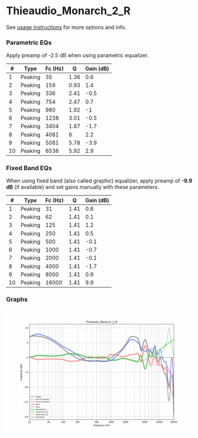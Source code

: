 # Thieaudio_Monarch_2_R
See [usage instructions](https://github.com/jaakkopasanen/AutoEq#usage) for more options and info.

### Parametric EQs
Apply preamp of -2.5 dB when using parametric equalizer.

|   # | Type    |   Fc (Hz) |    Q |   Gain (dB) |
|-----|---------|-----------|------|-------------|
|   1 | Peaking |        35 | 1.36 |         0.6 |
|   2 | Peaking |       159 | 0.93 |         1.4 |
|   3 | Peaking |       336 | 2.41 |        -0.5 |
|   4 | Peaking |       754 | 2.47 |         0.7 |
|   5 | Peaking |       980 | 1.92 |        -1   |
|   6 | Peaking |      1238 | 3.01 |        -0.5 |
|   7 | Peaking |      3404 | 1.87 |        -1.7 |
|   8 | Peaking |      4081 | 6    |         2.2 |
|   9 | Peaking |      5081 | 5.78 |        -3.9 |
|  10 | Peaking |      6536 | 5.92 |         2.9 |

### Fixed Band EQs
When using fixed band (also called graphic) equalizer, apply preamp of **-9.9 dB** (if available) and set gains manually with these parameters.

|   # | Type    |   Fc (Hz) |    Q |   Gain (dB) |
|-----|---------|-----------|------|-------------|
|   1 | Peaking |        31 | 1.41 |         0.6 |
|   2 | Peaking |        62 | 1.41 |         0.1 |
|   3 | Peaking |       125 | 1.41 |         1.2 |
|   4 | Peaking |       250 | 1.41 |         0.5 |
|   5 | Peaking |       500 | 1.41 |        -0.1 |
|   6 | Peaking |      1000 | 1.41 |        -0.7 |
|   7 | Peaking |      2000 | 1.41 |        -0.1 |
|   8 | Peaking |      4000 | 1.41 |        -1.7 |
|   9 | Peaking |      8000 | 1.41 |         0.9 |
|  10 | Peaking |     16000 | 1.41 |         9.9 |

### Graphs
![](./Thieaudio_Monarch_2_R.png)
